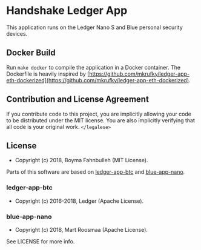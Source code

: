 # Handshake Ledger App

This application runs on the Ledger Nano S and Blue personal security devices.

## Docker Build

Run `make docker` to compile the application in a Docker container. The Dockerfile is heavily inspired by [https://github.com/mkrufky/ledger-app-eth-dockerized](https://github.com/mkrufky/ledger-app-eth-dockerized).

## Contribution and License Agreement

If you contribute code to this project, you are implicitly allowing your code
to be distributed under the MIT license. You are also implicitly verifying that
all code is your original work. `</legalese>`

## License

- Copyright (c) 2018, Boyma Fahnbulleh (MIT License).

Parts of this software are based on [ledger-app-btc][btc] and
[blue-app-nano][nano].

### ledger-app-btc

- Copyright (c) 2016-2018, Ledger (Apache License).

### blue-app-nano

- Copyright (c) 2018, Mart Roosmaa (Apache License).

See LICENSE for more info.

[btc]: https://github.com/ledgerhq/ledger-app-btc
[nano]: https://github.com/roosmaa/blue-app-nano
